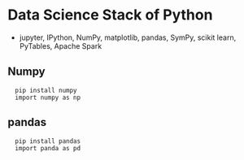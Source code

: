 # Data Science Stack of Python

- jupyter, IPython, NumPy, matplotlib, pandas, SymPy, scikit learn, PyTables, Apache Spark

## Numpy

      pip install numpy
      import numpy as np

## pandas

      pip install pandas
      import panda as pd
